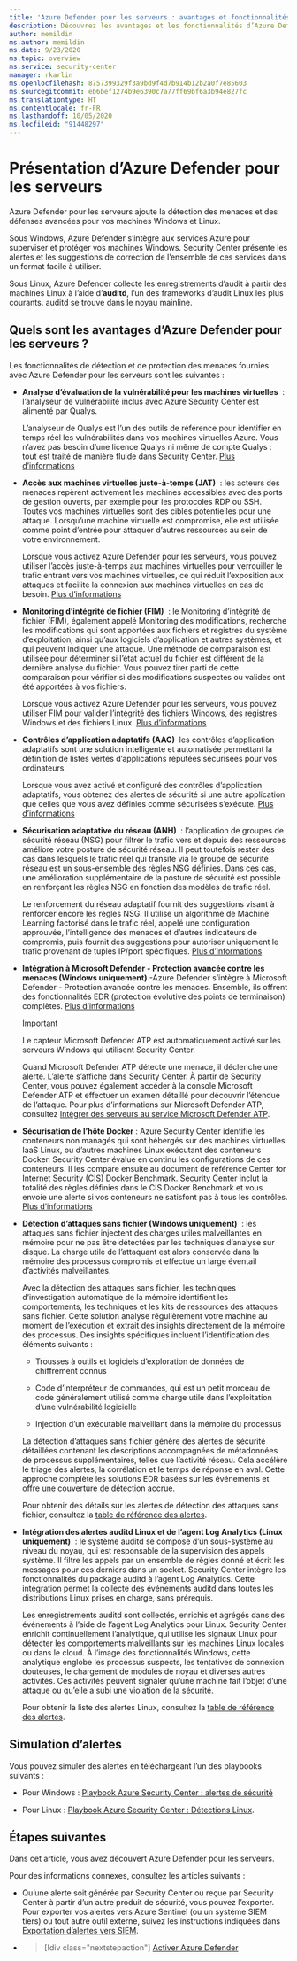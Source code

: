 ```yaml
---
title: 'Azure Defender pour les serveurs : avantages et fonctionnalités'
description: Découvrez les avantages et les fonctionnalités d’Azure Defender pour les serveurs.
author: memildin
ms.author: memildin
ms.date: 9/23/2020
ms.topic: overview
ms.service: security-center
manager: rkarlin
ms.openlocfilehash: 8757399329f3a9bd9f4d7b914b12b2a0f7e85603
ms.sourcegitcommit: eb6bef1274b9e6390c7a77ff69bf6a3b94e827fc
ms.translationtype: HT
ms.contentlocale: fr-FR
ms.lasthandoff: 10/05/2020
ms.locfileid: "91448297"
---
```

# <a name="introduction-to-azure-defender-for-servers"></a>Présentation d’Azure Defender pour les serveurs

Azure Defender pour les serveurs ajoute la détection des menaces et des défenses avancées pour vos machines Windows et Linux.

Sous Windows, Azure Defender s’intègre aux services Azure pour superviser et protéger vos machines Windows. Security Center présente les alertes et les suggestions de correction de l’ensemble de ces services dans un format facile à utiliser.

Sous Linux, Azure Defender collecte les enregistrements d’audit à partir des machines Linux à l’aide d’**auditd**, l’un des frameworks d’audit Linux les plus courants. auditd se trouve dans le noyau mainline. 


## <a name="what-are-the-benefits-of-azure-defender-for-servers"></a>Quels sont les avantages d’Azure Defender pour les serveurs ?

Les fonctionnalités de détection et de protection des menaces fournies avec Azure Defender pour les serveurs sont les suivantes :

- **Analyse d’évaluation de la vulnérabilité pour les machines virtuelles**  : l’analyseur de vulnérabilité inclus avec Azure Security Center est alimenté par Qualys. 

    L’analyseur de Qualys est l’un des outils de référence pour identifier en temps réel les vulnérabilités dans vos machines virtuelles Azure. Vous n’avez pas besoin d’une licence Qualys ni même de compte Qualys : tout est traité de manière fluide dans Security Center. [Plus d’informations](deploy-vulnerability-assessment-vm.md)

- **Accès aux machines virtuelles juste-à-temps (JAT)**  : les acteurs des menaces repèrent activement les machines accessibles avec des ports de gestion ouverts, par exemple pour les protocoles RDP ou SSH. Toutes vos machines virtuelles sont des cibles potentielles pour une attaque. Lorsqu’une machine virtuelle est compromise, elle est utilisée comme point d’entrée pour attaquer d’autres ressources au sein de votre environnement.

    Lorsque vous activez Azure Defender pour les serveurs, vous pouvez utiliser l’accès juste-à-temps aux machines virtuelles pour verrouiller le trafic entrant vers vos machines virtuelles, ce qui réduit l’exposition aux attaques et facilite la connexion aux machines virtuelles en cas de besoin. [Plus d’informations](just-in-time-explained.md)

- **Monitoring d’intégrité de fichier (FIM)**  : le Monitoring d’intégrité de fichier (FIM), également appelé Monitoring des modifications, recherche les modifications qui sont apportées aux fichiers et registres du système d’exploitation, ainsi qu’aux logiciels d’application et autres systèmes, et qui peuvent indiquer une attaque. Une méthode de comparaison est utilisée pour déterminer si l’état actuel du fichier est différent de la dernière analyse du fichier. Vous pouvez tirer parti de cette comparaison pour vérifier si des modifications suspectes ou valides ont été apportées à vos fichiers.

    Lorsque vous activez Azure Defender pour les serveurs, vous pouvez utiliser FIM pour valider l’intégrité des fichiers Windows, des registres Windows et des fichiers Linux. [Plus d’informations](security-center-file-integrity-monitoring.md)

- **Contrôles d’application adaptatifs (AAC)**  les contrôles d’application adaptatifs sont une solution intelligente et automatisée permettant la définition de listes vertes d’applications réputées sécurisées pour vos ordinateurs.

    Lorsque vous avez activé et configuré des contrôles d’application adaptatifs, vous obtenez des alertes de sécurité si une autre application que celles que vous avez définies comme sécurisées s’exécute. [Plus d’informations](security-center-adaptive-application.md)

- **Sécurisation adaptative du réseau (ANH)**  : l’application de groupes de sécurité réseau (NSG) pour filtrer le trafic vers et depuis des ressources améliore votre posture de sécurité réseau. Il peut toutefois rester des cas dans lesquels le trafic réel qui transite via le groupe de sécurité réseau est un sous-ensemble des règles NSG définies. Dans ces cas, une amélioration supplémentaire de la posture de sécurité est possible en renforçant les règles NSG en fonction des modèles de trafic réel.

    Le renforcement du réseau adaptatif fournit des suggestions visant à renforcer encore les règles NSG. Il utilise un algorithme de Machine Learning factorisé dans le trafic réel, appelé une configuration approuvée, l’intelligence des menaces et d’autres indicateurs de compromis, puis fournit des suggestions pour autoriser uniquement le trafic provenant de tuples IP/port spécifiques. [Plus d’informations](security-center-adaptive-network-hardening.md)

- **Intégration à Microsoft Defender - Protection avancée contre les menaces (Windows uniquement)** -Azure Defender s’intègre à Microsoft Defender - Protection avancée contre les menaces. Ensemble, ils offrent des fonctionnalités EDR (protection évolutive des points de terminaison) complètes. [Plus d’informations](security-center-wdatp.md)

    > [!IMPORTANT]
    > Le capteur Microsoft Defender ATP est automatiquement activé sur les serveurs Windows qui utilisent Security Center.

    Quand Microsoft Defender ATP détecte une menace, il déclenche une alerte. L’alerte s’affiche dans Security Center. À partir de Security Center, vous pouvez également accéder à la console Microsoft Defender ATP et effectuer un examen détaillé pour découvrir l’étendue de l’attaque. Pour plus d’informations sur Microsoft Defender ATP, consultez [Intégrer des serveurs au service Microsoft Defender ATP](https://docs.microsoft.com/windows/security/threat-protection/microsoft-defender-atp/configure-server-endpoints).

- **Sécurisation de l’hôte Docker** : Azure Security Center identifie les conteneurs non managés qui sont hébergés sur des machines virtuelles IaaS Linux, ou d’autres machines Linux exécutant des conteneurs Docker. Security Center évalue en continu les configurations de ces conteneurs. Il les compare ensuite au document de référence Center for Internet Security (CIS) Docker Benchmark. Security Center inclut la totalité des règles définies dans le CIS Docker Benchmark et vous envoie une alerte si vos conteneurs ne satisfont pas à tous les contrôles. [Plus d’informations](harden-docker-hosts.md)

- **Détection d’attaques sans fichier (Windows uniquement)**  : les attaques sans fichier injectent des charges utiles malveillantes en mémoire pour ne pas être détectées par les techniques d’analyse sur disque. La charge utile de l’attaquant est alors conservée dans la mémoire des processus compromis et effectue un large éventail d’activités malveillantes.

  Avec la détection des attaques sans fichier, les techniques d’investigation automatique de la mémoire identifient les comportements, les techniques et les kits de ressources des attaques sans fichier. Cette solution analyse régulièrement votre machine au moment de l’exécution et extrait des insights directement de la mémoire des processus. Des insights spécifiques incluent l’identification des éléments suivants : 

  - Trousses à outils et logiciels d’exploration de données de chiffrement connus 

  - Code d’interpréteur de commandes, qui est un petit morceau de code généralement utilisé comme charge utile dans l’exploitation d’une vulnérabilité logicielle

  - Injection d’un exécutable malveillant dans la mémoire du processus

  La détection d’attaques sans fichier génère des alertes de sécurité détaillées contenant les descriptions accompagnées de métadonnées de processus supplémentaires, telles que l’activité réseau. Cela accélère le triage des alertes, la corrélation et le temps de réponse en aval. Cette approche complète les solutions EDR basées sur les événements et offre une couverture de détection accrue.

  Pour obtenir des détails sur les alertes de détection des attaques sans fichier, consultez la [table de référence des alertes](alerts-reference.md#alerts-windows).

- **Intégration des alertes auditd Linux et de l’agent Log Analytics (Linux uniquement)**  : le système auditd se compose d’un sous-système au niveau du noyau, qui est responsable de la supervision des appels système. Il filtre les appels par un ensemble de règles donné et écrit les messages pour ces derniers dans un socket. Security Center intègre les fonctionnalités du package auditd à l’agent Log Analytics. Cette intégration permet la collecte des événements auditd dans toutes les distributions Linux prises en charge, sans prérequis.

    Les enregistrements auditd sont collectés, enrichis et agrégés dans des événements à l’aide de l’agent Log Analytics pour Linux. Security Center enrichit continuellement l’analytique, qui utilise les signaux Linux pour détecter les comportements malveillants sur les machines Linux locales ou dans le cloud. À l’image des fonctionnalités Windows, cette analytique englobe les processus suspects, les tentatives de connexion douteuses, le chargement de modules de noyau et diverses autres activités. Ces activités peuvent signaler qu’une machine fait l’objet d’une attaque ou qu’elle a subi une violation de la sécurité.  

    Pour obtenir la liste des alertes Linux, consultez la [table de référence des alertes](alerts-reference.md#alerts-linux).


## <a name="simulating-alerts"></a>Simulation d’alertes

Vous pouvez simuler des alertes en téléchargeant l’un des playbooks suivants :

- Pour Windows : [Playbook Azure Security Center : alertes de sécurité](https://github.com/Azure/Azure-Security-Center/blob/master/Simulations/Azure%20Security%20Center%20Security%20Alerts%20Playbook_v2.pdf)

- Pour Linux : [Playbook Azure Security Center : Détections Linux](https://github.com/Azure/Azure-Security-Center/blob/master/Simulations/Azure%20Security%20Center%20Linux%20Detections_v2.pdf).




## <a name="next-steps"></a>Étapes suivantes

Dans cet article, vous avez découvert Azure Defender pour les serveurs. 

Pour des informations connexes, consultez les articles suivants : 

- Qu’une alerte soit générée par Security Center ou reçue par Security Center à partir d’un autre produit de sécurité, vous pouvez l’exporter. Pour exporter vos alertes vers Azure Sentinel (ou un système SIEM tiers) ou tout autre outil externe, suivez les instructions indiquées dans [Exportation d’alertes vers SIEM](continuous-export.md).

- > [!div class="nextstepaction"]
    > [Activer Azure Defender](security-center-pricing.md)